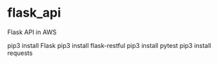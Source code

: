 # flask_api
Flask API in AWS


pip3 install Flask
pip3 install flask-restful
pip3 install pytest
pip3 install requests
